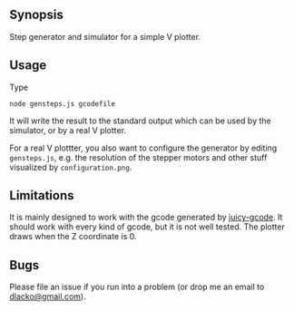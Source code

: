 ## Synopsis

Step generator and simulator for a simple V plotter.

## Usage

Type

`node gensteps.js gcodefile`

It will write the result to the standard output which can be used by the simulator, or by a real V plotter.

For a real V plottter, you also want to configure the generator by editing `gensteps.js`, e.g. the resolution of the stepper motors and other stuff
visualized by `configuration.png`.

## Limitations

It is mainly designed to work with the gcode generated by [juicy-gcode](https://github.com/domoszlai/juicy-gcode).
It should work with every kind of gcode, but it is not well tested.
The plotter draws when the Z coordinate is 0.

## Bugs

Please file an issue if you run into a problem (or drop me an email to dlacko@gmail.com).





